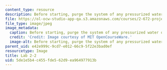 ```yaml
---
content_type: resource
description: Before starting, purge the system of any pressurized water or air.
file: https://ol-ocw-studio-app-qa.s3.amazonaws.com/courses/2-672-project-laboratory-spring-2009/5de1e5b4c455fde562d9ea964977913b_lab2-2.jpg
file_type: image/jpeg
image_metadata:
  caption: Before starting, purge the system of any pressurized water or air.
  credit: 'Credit: Image courtesy of MIT OpenCourseWare.'
  image-alt: Before starting, purge the system of any pressurized water or air.
parent_uid: e42e999c-9cd7-e012-66c9-5f22e3bad0ef
resourcetype: Image
title: Lab 2-2
uid: 5de1e5b4-c455-fde5-62d9-ea964977913b
---
```

